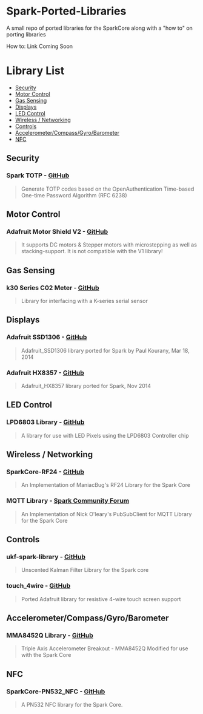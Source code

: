 Spark-Ported-Libraries
======================

A small repo of ported libraries for the SparkCore along with a "how to" on porting libraries

How to: Link Coming Soon

# Library List
* [Security](#security)
* [Motor Control](#motor-control)
* [Gas Sensing](#gas-sensing)
* [Displays](#displays)
* [LED Control](#led-control)
* [Wireless / Networking](#wireless--networking)
* [Controls](#controls)
* [Accelerometer/Compass/Gyro/Barometer](#security)
* [NFC](#nfc)

## Security
### Spark TOTP - [GitHub](https://github.com/harrisonhjones/SparkTOTP)

> Generate TOTP codes based on the OpenAuthentication Time-based One-time Password Algorithm (RFC 6238)

## Motor Control
### Adafruit Motor Shield V2 - [GitHub](https://github.com/Hypnopompia/Spark-Adafruit_MotorShield_V2)

> It supports DC motors & Stepper motors with microstepping as well as stacking-support. It is not compatible with the V1 library!

## Gas Sensing
### k30 Series C02 Meter - [GitHub](https://gist.github.com/pkourany/53415d7f0c354a6d1e05)

> Library for interfacing with a K-series serial sensor

## Displays
### Adafruit SSD1306 - [GitHub](https://github.com/pkourany/Adafruit_SSD1306)

> Adafruit_SSD1306 library ported for Spark by Paul Kourany, Mar 18, 2014

### Adafruit HX8357 - [GitHub](https://github.com/ScruffR/adafruit_hx8357)

> Adafruit_HX8357 library ported for Spark, Nov 2014

## LED Control
### LPD6803 Library - [GitHub](https://github.com/pkourany/LPD6803-RGB-Pixels-Library)

> A library for use with LED Pixels using the LPD6803 Controller chip

## Wireless / Networking
### SparkCore-RF24 - [GitHub](https://github.com/technobly/SparkCore-RF24)

> An Implementation of ManiacBug's RF24 Library for the Spark Core

### MQTT Library - [Spark Community Forum](http://community.spark.io/t/submission-mqtt-library-and-sample/2111)

> An Implementation of Nick O'leary's PubSubClient for MQTT Library for the Spark Core

## Controls
### ukf-spark-library - [GitHub](https://github.com/mumblepins/ukf-spark-library)

> Unscented Kalman Filter Library for the Spark core

### touch_4wire -  [GitHub](https://github.com/ScruffR/touch_4wire)

> Ported Adafruit library for resistive 4-wire touch screen support

## Accelerometer/Compass/Gyro/Barometer
### MMA8452Q Library - [GitHub](https://github.com/DanDawson/MMA8452-Accelerometer-Library-Spark-Core)

> Triple Axis Accelerometer Breakout - MMA8452Q Modified for use with the Spark Core

## NFC
### SparkCore-PN532_NFC - [GitHub](https://github.com/technobly/SparkCore-PN532_NFC)

> A PN532 NFC library for the Spark Core.
